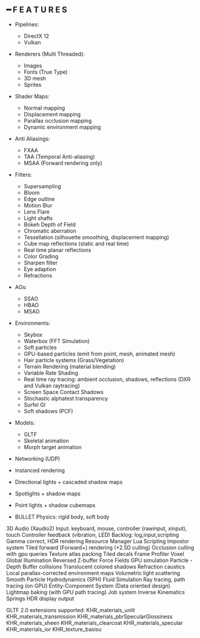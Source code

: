 ## ━ F E A T U R E S

* Pipelines:
  * DirectX 12
  * Vulkan

* Renderers (Multi Threaded):
  * Images
  * Fonts (True Type)
  * 3D mesh
  * Sprites

* Shader Maps:
  * Normal mapping
  * Displacement mapping
  * Parallax occlusion mapping
  * Dynamic environment mapping

* Anti Aliasings:
  * FXAA
  * TAA (Temporal Anti-aliasing)
  * MSAA (Forward rendering only)

* Filters:
  * Supersampling
  * Bloom
  * Edge outline
  * Motion Blur
  * Lens Flare
  * Light shafts
  * Bokeh Depth of Field
  * Chromatic aberration
  * Tessellation (silhouette smoothing, displacement mapping)
  * Cube map reflections (static and real time)
  * Real time planar reflections
  * Color Grading
  * Sharpen filter
  * Eye adaption
  * Refractions

* AOs:
  * SSAO
  * HBAO
  * MSAO

* Environments:
  * Skybox
  * Waterbox (FFT Simulation)
  * Soft particles
  * GPU-based particles (emit from point, mesh, animated mesh)
  * Hair particle systems (Grass/Vegetation)
  * Terrain Rendering (material blending)
  * Variable Rate Shading
  * Real time ray tracing: ambient occlusion, shadows, reflections (DXR and Vulkan raytracing)
  * Screen Space Contact Shadows
  * Stochastic alphatest transparency
  * Surfel GI
  * Soft shadows (PCF)

* Models:
  * GLTF
  * Skeletal animation
  * Morph target animation

* Networking (UDP)
* Instanced rendering
* Directional lights + cascaded shadow maps
* Spotlights + shadow maps
* Point lights + shadow cubemaps
* BULLET Physics: rigid body, soft body

3D Audio (Xaudio2)
Input: keyboard, mouse, controller (rawinput, xinput), touch
Controller feedback (vibration, LED)
Backlog: log,input,scripting
Gamma correct, HDR rendering
Resource Manager
Lua Scripting
Impostor system
Tiled forward (Forward+) rendering (+2.5D culling)
Occlusion culling with gpu queries
Texture atlas packing
Tiled decals
Frame Profiler
Voxel Global Illumination
Reversed Z-buffer
Force Fields GPU simulation
Particle - Depth Buffer collisions
Translucent colored shadows
Refraction caustics
Local parallax-corrected environment maps
Volumetric light scattering
Smooth Particle Hydrodynamics (SPH) Fluid Simulation
Ray tracing, path tracing (on GPU)
Entity-Component System (Data oriented design)
Lightmap baking (with GPU path tracing)
Job system
Inverse Kinematics
Springs
HDR display output

GLTF 2.0 extensions supported:
KHR_materials_unlit
KHR_materials_transmission
KHR_materials_pbrSpecularGlossiness
KHR_materials_sheen
KHR_materials_clearcoat
KHR_materials_specular
KHR_materials_ior
KHR_texture_basisu
